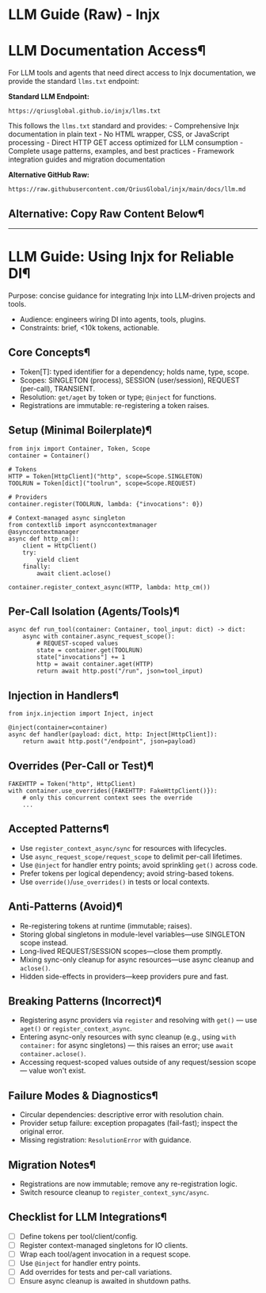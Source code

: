 # LLM Guide (Raw) - Injx

[ ](https://github.com/QriusGlobal/injx/edit/master/docs/llm-raw.md "Edit this page")

# LLM Documentation Access¶

For LLM tools and agents that need direct access to Injx documentation, we provide the standard `llms.txt` endpoint:

**Standard LLM Endpoint:**
    
    
    https://qriusglobal.github.io/injx/llms.txt
    

This follows the `llms.txt` standard and provides: \- Comprehensive Injx documentation in plain text \- No HTML wrapper, CSS, or JavaScript processing \- Direct HTTP GET access optimized for LLM consumption \- Complete usage patterns, examples, and best practices \- Framework integration guides and migration documentation

**Alternative GitHub Raw:**
    
    
    https://raw.githubusercontent.com/QriusGlobal/injx/main/docs/llm.md
    

## Alternative: Copy Raw Content Below¶

* * *

# LLM Guide: Using Injx for Reliable DI¶

Purpose: concise guidance for integrating Injx into LLM-driven projects and tools.

  * Audience: engineers wiring DI into agents, tools, plugins.
  * Constraints: brief, <10k tokens, actionable.

## Core Concepts¶

  * Token[T]: typed identifier for a dependency; holds name, type, scope.
  * Scopes: SINGLETON (process), SESSION (user/session), REQUEST (per-call), TRANSIENT.
  * Resolution: `get/aget` by token or type; `@inject` for functions.
  * Registrations are immutable: re-registering a token raises.

## Setup (Minimal Boilerplate)¶
    
    
    from injx import Container, Token, Scope
    container = Container()
    
    # Tokens
    HTTP = Token[HttpClient]("http", scope=Scope.SINGLETON)
    TOOLRUN = Token[dict]("toolrun", scope=Scope.REQUEST)
    
    # Providers
    container.register(TOOLRUN, lambda: {"invocations": 0})
    
    # Context-managed async singleton
    from contextlib import asynccontextmanager
    @asynccontextmanager
    async def http_cm():
        client = HttpClient()
        try:
            yield client
        finally:
            await client.aclose()
    
    container.register_context_async(HTTP, lambda: http_cm())
    

## Per-Call Isolation (Agents/Tools)¶
    
    
    async def run_tool(container: Container, tool_input: dict) -> dict:
        async with container.async_request_scope():
            # REQUEST-scoped values
            state = container.get(TOOLRUN)
            state["invocations"] += 1
            http = await container.aget(HTTP)
            return await http.post("/run", json=tool_input)
    

## Injection in Handlers¶
    
    
    from injx.injection import Inject, inject
    
    @inject(container=container)
    async def handler(payload: dict, http: Inject[HttpClient]):
        return await http.post("/endpoint", json=payload)
    

## Overrides (Per-Call or Test)¶
    
    
    FAKEHTTP = Token("http", HttpClient)
    with container.use_overrides({FAKEHTTP: FakeHttpClient()}):
        # only this concurrent context sees the override
        ...
    

## Accepted Patterns¶

  * Use `register_context_async/sync` for resources with lifecycles.
  * Use `async_request_scope/request_scope` to delimit per-call lifetimes.
  * Use `@inject` for handler entry points; avoid sprinkling `get()` across code.
  * Prefer tokens per logical dependency; avoid string-based tokens.
  * Use `override()`/`use_overrides()` in tests or local contexts.

## Anti-Patterns (Avoid)¶

  * Re-registering tokens at runtime (immutable; raises).
  * Storing global singletons in module-level variables—use SINGLETON scope instead.
  * Long-lived REQUEST/SESSION scopes—close them promptly.
  * Mixing sync-only cleanup for async resources—use async cleanup and `aclose()`.
  * Hidden side-effects in providers—keep providers pure and fast.

## Breaking Patterns (Incorrect)¶

  * Registering async providers via `register` and resolving with `get()` — use `aget()` or `register_context_async`.
  * Entering async-only resources with sync cleanup (e.g., using `with container:` for async singletons) — this raises an error; use `await container.aclose()`.
  * Accessing request-scoped values outside of any request/session scope — value won't exist.

## Failure Modes & Diagnostics¶

  * Circular dependencies: descriptive error with resolution chain.
  * Provider setup failure: exception propagates (fail-fast); inspect the original error.
  * Missing registration: `ResolutionError` with guidance.

## Migration Notes¶

  * Registrations are now immutable; remove any re-registration logic.
  * Switch resource cleanup to `register_context_sync/async`.

## Checklist for LLM Integrations¶

  * [ ] Define tokens per tool/client/config.
  * [ ] Register context-managed singletons for IO clients.
  * [ ] Wrap each tool/agent invocation in a request scope.
  * [ ] Use `@inject` for handler entry points.
  * [ ] Add overrides for tests and per-call variations.
  * [ ] Ensure async cleanup is awaited in shutdown paths.